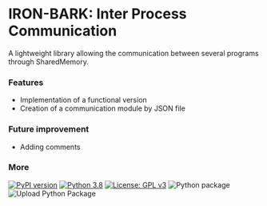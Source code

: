 # IRON-BARK: Inter Process Communication
A lightweight library allowing the communication between several programs through SharedMemory.

### Features
* Implementation of a functional version
* Creation of a communication module by JSON file

### Future improvement
* Adding comments

### More
[![PyPI version](https://badge.fury.io/py/IRONbark.svg)](https://badge.fury.io/py/IRONbark)
[![Python 3.8](https://img.shields.io/badge/python-3.8-blue.svg)](https://www.python.org/downloads/release/python-380/)
[![License: GPL v3](https://img.shields.io/badge/License-GPL%20v3-blue.svg)](http://www.gnu.org/licenses/gpl-3.0)
![Python package](https://github.com/Zentetsu/IRON/workflows/Python%20package/badge.svg?branch=master)
![Upload Python Package](https://github.com/Zentetsu/IRON/workflows/Upload%20Python%20Package/badge.svg?branch=release)
